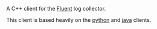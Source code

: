A C++ client for the [Fluent](http://fluentd.org/) log collector.

This client is based heavily on the [python](https://github.com/fluent/fluent-logger-python/)
and [java](https://github.com/fluent/fluent-logger-java/) clients.
